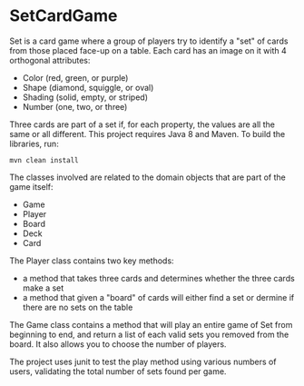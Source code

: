 # SetCardGame

Set is a card game where a group of players try to identify a "set" of cards from those placed face-up on a table.
Each card has an image on it with 4 orthogonal attributes:
* Color (red, green, or purple)
* Shape (diamond, squiggle, or oval)
* Shading (solid, empty, or striped)
* Number (one, two, or three)
  

Three cards are part of a set if, for each property, the values are all the same or all different.
This project requires Java 8 and Maven.  To build the libraries, run:

    mvn clean install
    
The classes involved are related to the domain objects that are part of the game itself:
* Game
* Player
* Board
* Deck
* Card

The Player class contains two key methods:
* a method that takes three cards and determines whether the three cards make a set
* a method that given a "board" of cards will either find a set or dermine if there are no sets on the table

The Game class contains a method that will play an entire game of Set from beginning to end, and return a list of each valid sets you removed from the board.  It also allows you to choose the number of players.

The project uses junit to test the play method using various numbers of users, validating the total number of sets found per game.
